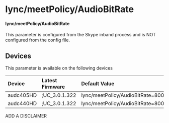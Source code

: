 ﻿---
description: lync/meetPolicy/AudioBitRate
search:
    keywords: ['lync','meetPolicy','AudioBitRate']
---

# lync/meetPolicy/AudioBitRate

#### lync/meetPolicy/AudioBitRate

This parameter is configured from the Skype inband process and is NOT configured from the config file.



## Devices
This parameter is available on the following devices

| Device | Latest Firmware | Default Value |
|:---|:---|:---|
| audc405HD | ;UC_3.0.1.322 | lync/meetPolicy/AudioBitRate=8000 
| audc440HD | ;UC_3.0.1.322 | lync/meetPolicy/AudioBitRate=8000 

ADD A DISCLAIMER
